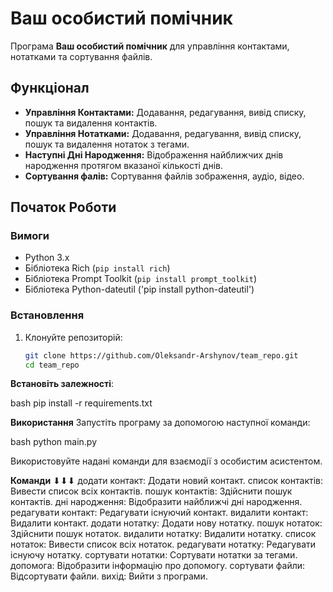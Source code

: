 # Ваш особистий помічник

Програма **Ваш особистий помічник** для управління контактами, нотатками та сортування файлів.

## Функціонал

- **Управління Контактами:** Додавання, редагування, вивід списку, пошук та видалення контактів.
- **Управління Нотатками:** Додавання, редагування, вивід списку, пошук та видалення нотаток з тегами.
- **Наступні Дні Народження:** Відображення найближчих днів народження протягом вказаної кількості днів.
- **Сортування фалів:** Сортування файлів зображення, аудіо, відео.

## Початок Роботи

### Вимоги

- Python 3.x
- Бібліотека Rich (`pip install rich`)
- Бібліотека Prompt Toolkit (`pip install prompt_toolkit`)
- Бібліотека Python-dateutil ('pip install python-dateutil')

### Встановлення

1. Клонуйте репозиторій:

   ```bash
   git clone https://github.com/Oleksandr-Arshynov/team_repo.git
   cd team_repo

**Встановіть залежності**:

bash
pip install -r requirements.txt

**Використання**
Запустіть програму за допомогою наступної команди:

bash
python main.py

Використовуйте надані команди для взаємодії з особистим асистентом.

**Команди**
⬇︎⬇︎⬇︎
додати контакт: Додати новий контакт.
список контактів: Вивести список всіх контактів.
пошук контактів: Здійснити пошук контактів.
дні народження: Відобразити найближчі дні народження.
редагувати контакт: Редагувати існуючий контакт.
видалити контакт: Видалити контакт.
додати нотатку: Додати нову нотатку.
пошук нотаток: Здійснити пошук нотаток.
видалити нотатку: Видалити нотатку.
список нотаток: Вивести список всіх нотаток.
редагувати нотатку: Редагувати існуючу нотатку.
сортувати нотатки: Сортувати нотатки за тегами.
допомога: Відобразити інформацію про допомогу.
сортувати файли: Відсортувати файли.
вихід: Вийти з програми.





